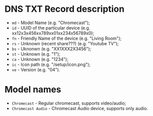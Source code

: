 # DNS TXT Record description

* `md` - Model Name (e.g. "Chromecast");
* `id` - UUID of the particular device (e.g. xx12x3x456xx789xx01xx234x56789x0);
* `fn` - Friendly Name of the device (e.g. "Living Room"); 
* `rs` - Unknown (recent share???) (e.g. "Youtube TV");
* `bs` - Uknonwn (e.g. "XX1XXX2X3456");
* `st` - Unknown (e.g. "1");
* `ca` - Unknown (e.g. "1234");
* `ic` - Icon path (e.g. "/setup/icon.png");
* `ve` - Version (e.g. "04").


# Model names

* `Chromecast` - Regular chromecast, supports video/audio;
* `Chromecast Audio` - Chromecast Audio device, supports only audio.